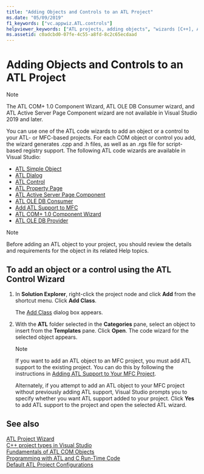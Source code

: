 ```yaml
---
title: "Adding Objects and Controls to an ATL Project"
ms.date: "05/09/2019"
f1_keywords: ["vc.appwiz.ATL.controls"]
helpviewer_keywords: ["ATL projects, adding objects", "wizards [C++], ATL projects", "ATL projects, adding controls", "controls [ATL], adding to projects", "objects [C++], adding to ATL projects", "ATL Control Wizard"]
ms.assetid: c0adcbd0-07fe-4c55-a8fd-8c2c65ecdaad
---
```

# Adding Objects and Controls to an ATL Project

> [!NOTE]
> The ATL COM+ 1.0 Component Wizard, ATL OLE DB Consumer wizard, and ATL Active Server Page Component wizard are not available in Visual Studio 2019 and later.

You can use one of the ATL code wizards to add an object or a control to your ATL- or MFC-based projects. For each COM object or control you add, the wizard generates .cpp and .h files, as well as an .rgs file for script-based registry support. The following ATL code wizards are available in Visual Studio:

- [ATL Simple Object](../../atl/reference/atl-simple-object-wizard.md)
- [ATL Dialog](../../atl/reference/atl-dialog-wizard.md)
- [ATL Control](../../atl/reference/atl-control-wizard.md)
- [ATL Property Page](../../atl/reference/atl-property-page-wizard.md)
- [ATL Active Server Page Component](../../atl/reference/atl-active-server-page-component-wizard.md)
- [ATL OLE DB Consumer](../../atl/reference/atl-ole-db-consumer-wizard.md)
- [Add ATL Support to MFC](../../mfc/reference/adding-atl-support-to-your-mfc-project.md)
- [ATL COM+ 1.0 Component Wizard](../../atl/reference/atl-com-plus-1-0-component-wizard.md)
- [ATL OLE DB Provider](../../atl/reference/atl-ole-db-provider-wizard.md)

> [!NOTE]
> Before adding an ATL object to your project, you should review the details and requirements for the object in its related Help topics.

## To add an object or a control using the ATL Control Wizard

1. In **Solution Explorer**, right-click the project node and click **Add** from the shortcut menu. Click **Add Class**.

   The [Add Class](../../ide/adding-a-class-visual-cpp.md#add-class-dialog-box) dialog box appears.

1. With the **ATL** folder selected in the **Categories** pane, select an object to insert from the **Templates** pane. Click **Open**. The code wizard for the selected object appears.

   > [!NOTE]
   > If you want to add an ATL object to an MFC project, you must add ATL support to the existing project. You can do this by following the instructions in [Adding ATL Support to Your MFC Project](../../mfc/reference/adding-atl-support-to-your-mfc-project.md).

   Alternately, if you attempt to add an ATL object to your MFC project without previously adding ATL support, Visual Studio prompts you to specify whether you want ATL support added to your project. Click **Yes** to add ATL support to the project and open the selected ATL wizard.

## See also

[ATL Project Wizard](../../atl/reference/atl-project-wizard.md)<br/>
[C++ project types in Visual Studio](../../build/reference/visual-cpp-project-types.md)<br/>
[Fundamentals of ATL COM Objects](../../atl/fundamentals-of-atl-com-objects.md)<br/>
[Programming with ATL and C Run-Time Code](../../atl/programming-with-atl-and-c-run-time-code.md)<br/>
[Default ATL Project Configurations](../../atl/reference/default-atl-project-configurations.md)